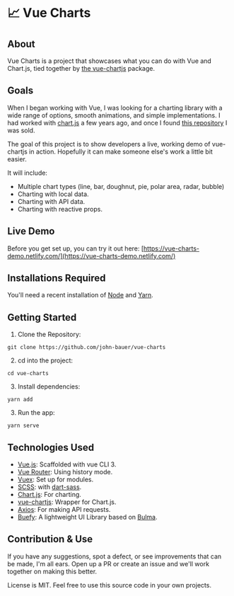 # 📈 Vue Charts

## About
Vue Charts is a project that showcases what you can do with Vue and Chart.js, tied together by [the vue-chartjs](https://vue-chartjs.org/) package.

## Goals
When I began working with Vue, I was looking for a charting library with a wide range of options, smooth animations, and simple implementations. I had worked with [chart.js](https://www.chartjs.org/) a few years ago, and once I found [this repository](https://github.com/apertureless/vue-chartjs) I was sold.

The goal of this project is to show developers a live, working demo of vue-chartjs in action. Hopefully it can make someone else's work a little bit easier.

It will include:
- Multiple chart types (line, bar, doughnut, pie, polar area, radar, bubble)
- Charting with local data.
- Charting with API data.
- Charting with reactive props.

## Live Demo
Before you get set up, you can try it out here: [https://vue-charts-demo.netlify.com/](https://vue-charts-demo.netlify.com/)

## Installations Required
You'll need a recent installation of [Node](https://nodejs.org/en/) and [Yarn](https://yarnpkg.com/).

## Getting Started
1. Clone the Repository:
```
git clone https://github.com/john-bauer/vue-charts
```
2. cd into the project:
```
cd vue-charts
```
3. Install dependencies:
```
yarn add
```
3. Run the app:
```
yarn serve
```

## Technologies Used
- [Vue.js](https://vuejs.org/): Scaffolded with vue CLI 3.
- [Vue Router](https://router.vuejs.org/): Using history mode.
- [Vuex](https://vuex.vuejs.org/): Set up for modules.
- [SCSS](https://sass-lang.com/documentation/syntax): with [dart-sass](https://sass-lang.com/dart-sass).
- [Chart.js](https://www.chartjs.org/): For charting.
- [vue-chartjs](https://vue-chartjs.org/): Wrapper for Chart.js.
- [Axios](https://www.npmjs.com/package/axios): For making API requests.
- [Buefy](https://buefy.org/): A lightweight UI Library based on [Bulma](https://bulma.io/).

## Contribution & Use
If you have any suggestions, spot a defect, or see improvements that can be made, I'm all ears. Open up a PR or create an issue and we'll work together on making this better.

License is MIT. Feel free to use this source code in your own projects.